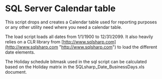 SQL Server Calendar table
==================

This script drops and creates a Calendar table used for reporting purposes or any other utility need where you need a calendar table.

The load script loads all dates from 1/1/1900 to 12/31/2099.  It also heavily relies on a CLR library from [http://www.sqlsharp.com](http://www.sqlsharp.com "http://www.sqlsharp.com") to load the different date elements.

The Holiday schedule bitmask used in the sql script can be calculated based on the Holiday matrix in the SQLsharp_Date_BusinessDays.xls document.
 
